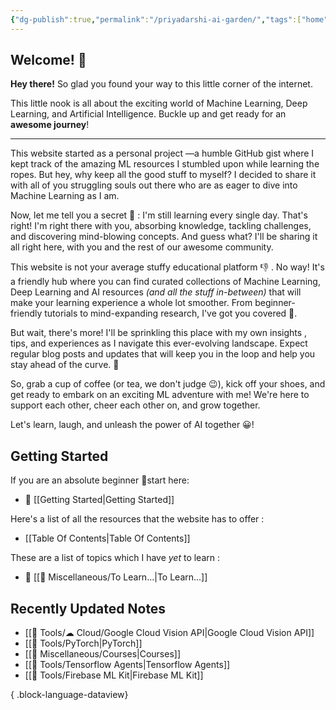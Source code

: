```yaml
---
{"dg-publish":true,"permalink":"/priyadarshi-ai-garden/","tags":["home","guide","start","index","digital-garden","gardenEntry"],"noteIcon":"2","updated":"2024-05-30T16:54:05.079+05:30"}
---
```



## Welcome! 👋

**Hey there!** So glad you found your way to this little corner of the internet.  
  
This little nook is all about the exciting world of Machine Learning, Deep Learning, and Artificial Intelligence. Buckle up and get ready for an **awesome journey**!

---

This website started as a personal project —a humble GitHub gist where I kept track of the amazing ML resources I stumbled upon while learning the ropes. But hey, why keep all the good stuff to myself? I decided to share it with all of you struggling souls out there who are as eager to dive into Machine Learning as I am.

Now, let me tell you a secret 🤫 : I'm still learning every single day. That's right! I'm right there with you, absorbing knowledge, tackling challenges, and discovering mind-blowing concepts. And guess what? I'll be sharing it all right here, with you and the rest of our awesome community.

This website is not your average stuffy educational platform 👎 . No way! It's a friendly hub where you can find curated collections of Machine Learning, Deep Learning and AI resources *(and all the stuff in-between)* that will make your learning experience a whole lot smoother. From beginner-friendly tutorials to mind-expanding research, I've got you covered 👊.
  
But wait, there's more! I'll be sprinkling this place with my own insights , tips, and experiences as I navigate this ever-evolving landscape. Expect regular blog posts and updates that will keep you in the loop and help you stay ahead of the curve. 💪
  
So, grab a cup of coffee (or tea, we don't judge 😉), kick off your shoes, and get ready to embark on an exciting ML adventure with me! We're here to support each other, cheer each other on, and grow together.

Let's learn, laugh, and unleash the power of AI together 😀!

## Getting Started

If you are an absolute beginner 👼start here:

- 🤖 [[Getting Started\|Getting Started]]

Here's a list  of all the resources that the website has to offer :

-  [[Table Of Contents\|Table Of Contents]]

These are a list of topics which I have *yet* to learn :

- 📖 [[🍭 Miscellaneous/To Learn...\|To Learn...]]

## Recently Updated Notes

- [[🧰 Tools/☁ Cloud/Google Cloud Vision API\|Google Cloud Vision API]]
- [[🧰 Tools/PyTorch\|PyTorch]]
- [[🍭 Miscellaneous/Courses\|Courses]]
- [[🧰 Tools/Tensorflow Agents\|Tensorflow Agents]]
- [[🧰 Tools/Firebase ML Kit\|Firebase ML Kit]]

{ .block-language-dataview}
